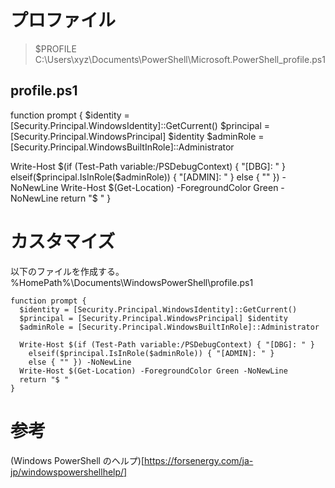 # プロファイル

> $PROFILE
C:\Users\xyz\Documents\PowerShell\Microsoft.PowerShell_profile.ps1

## profile.ps1
function prompt {
  $identity = [Security.Principal.WindowsIdentity]::GetCurrent()
  $principal = [Security.Principal.WindowsPrincipal] $identity
  $adminRole = [Security.Principal.WindowsBuiltInRole]::Administrator

  Write-Host $(if (Test-Path variable:/PSDebugContext) { "[DBG]: " }
    elseif($principal.IsInRole($adminRole)) { "[ADMIN]: " }
    else { "" }) -NoNewLine
  Write-Host $(Get-Location) -ForegroundColor Green -NoNewLine
  return "$ "
}

# カスタマイズ
以下のファイルを作成する。
%HomePath%\Documents\WindowsPowerShell\profile.ps1

```
function prompt {
  $identity = [Security.Principal.WindowsIdentity]::GetCurrent()
  $principal = [Security.Principal.WindowsPrincipal] $identity
  $adminRole = [Security.Principal.WindowsBuiltInRole]::Administrator

  Write-Host $(if (Test-Path variable:/PSDebugContext) { "[DBG]: " }
    elseif($principal.IsInRole($adminRole)) { "[ADMIN]: " }
    else { "" }) -NoNewLine
  Write-Host $(Get-Location) -ForegroundColor Green -NoNewLine
  return "$ "
}
```

# 参考

(Windows PowerShell のヘルプ)[https://forsenergy.com/ja-jp/windowspowershellhelp/]


